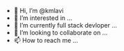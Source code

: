 - 👋 Hi, I’m @kmlavi
- 👀 I’m interested in ...
- 🌱 I’m currently full stack devloper ...
- 💞️ I’m looking to collaborate on ...
- 📫 How to reach me ...

<!---
kmlavi/kmlavi is a ✨ special ✨ repository because its `README.md` (this file) appears on your GitHub profile.
You can click the Preview link to take a look at your changes.
--->
